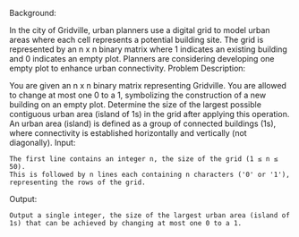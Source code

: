 
Background:

In the city of Gridville, urban planners use a digital grid to model urban areas where each cell represents a potential building site. The grid is represented by an n x n binary matrix where 1 indicates an existing building and 0 indicates an empty plot. Planners are considering developing one empty plot to enhance urban connectivity.
Problem Description:

You are given an n x n binary matrix representing Gridville. You are allowed to change at most one 0 to a 1, symbolizing the construction of a new building on an empty plot. Determine the size of the largest possible contiguous urban area (island of 1s) in the grid after applying this operation. An urban area (island) is defined as a group of connected buildings (1s), where connectivity is established horizontally and vertically (not diagonally).
Input:

    The first line contains an integer n, the size of the grid (1 ≤ n ≤ 50).
    This is followed by n lines each containing n characters ('0' or '1'), representing the rows of the grid.

Output:

    Output a single integer, the size of the largest urban area (island of 1s) that can be achieved by changing at most one 0 to a 1.